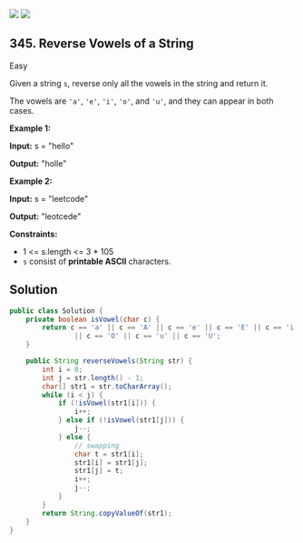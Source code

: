 [![](https://img.shields.io/github/stars/javadev/LeetCode-in-Java?label=Stars&style=flat-square)](https://github.com/javadev/LeetCode-in-Java)
[![](https://img.shields.io/github/forks/javadev/LeetCode-in-Java?label=Fork%20me%20on%20GitHub%20&style=flat-square)](https://github.com/javadev/LeetCode-in-Java/fork)

## 345\. Reverse Vowels of a String

Easy

Given a string `s`, reverse only all the vowels in the string and return it.

The vowels are `'a'`, `'e'`, `'i'`, `'o'`, and `'u'`, and they can appear in both cases.

**Example 1:**

**Input:** s = "hello"

**Output:** "holle"

**Example 2:**

**Input:** s = "leetcode"

**Output:** "leotcede"

**Constraints:**

*   1 <= s.length <= 3 * 105
*   `s` consist of **printable ASCII** characters.

## Solution

```java
public class Solution {
    private boolean isVowel(char c) {
        return c == 'a' || c == 'A' || c == 'e' || c == 'E' || c == 'i' || c == 'I' || c == 'o'
                || c == 'O' || c == 'u' || c == 'U';
    }

    public String reverseVowels(String str) {
        int i = 0;
        int j = str.length() - 1;
        char[] str1 = str.toCharArray();
        while (i < j) {
            if (!isVowel(str1[i])) {
                i++;
            } else if (!isVowel(str1[j])) {
                j--;
            } else {
                // swapping
                char t = str1[i];
                str1[i] = str1[j];
                str1[j] = t;
                i++;
                j--;
            }
        }
        return String.copyValueOf(str1);
    }
}
```